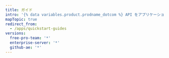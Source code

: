 ```yaml
---
title: ガイド
intro: '{% data variables.product.prodname_dotcom %} API をアプリケーション、継続的インテグレーションで使用する方法と、アプリケーションの構築方法について学びます。'
mapTopic: true
redirect_from:
  - /apps/quickstart-guides
versions:
  free-pro-team: '*'
  enterprise-server: '*'
  github-ae: '*'
---
```


